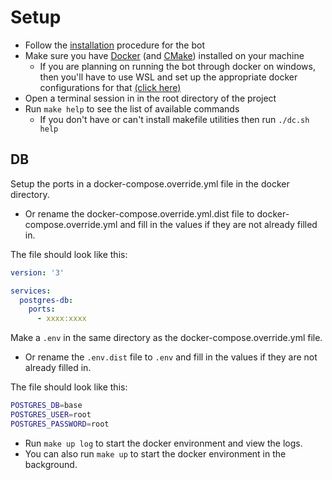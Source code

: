 # Setup

- Follow the [installation](https://github.com/BioCla/Discord-MusicBot/blob/feature/DJSv14/djs-bot/README.md) procedure for the bot
- Make sure you have [Docker](https://www.docker.com/) (and [CMake](https://cmake.org/)) installed on your machine
  - If you are planning on running the bot through docker on windows, then you'll have to use WSL and set up the appropriate docker configurations for that [(click here)](https://docs.docker.com/desktop/windows/wsl/)
- Open a terminal session in in the root directory of the project
- Run `make help` to see the list of available commands
  - If you don't have or can't install makefile utilities then run `./dc.sh help`


## DB

Setup the ports in a docker-compose.override.yml file in the docker directory. 
 - Or rename the docker-compose.override.yml.dist file to docker-compose.override.yml and fill in the values if they are not already filled in.

The file should look like this:
```yml
version: '3'

services:
  postgres-db:
    ports:
      - xxxx:xxxx
```

Make a `.env` in the same directory as the docker-compose.override.yml file. 
 - Or rename the `.env.dist` file to `.env` and fill in the values if they are not already filled in.

The file should look like this:
```bash
POSTGRES_DB=base
POSTGRES_USER=root
POSTGRES_PASSWORD=root
```

- Run `make up log` to start the docker environment and view the logs. 
- You can also run `make up` to start the docker environment in the background.